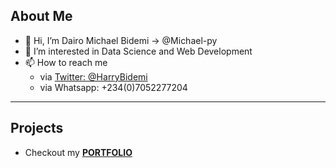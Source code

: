 ## About Me
- 👋 Hi, I’m Dairo Michael Bidemi -> @Michael-py
- 👀 I’m interested in Data Science and Web Development
- 📫 How to reach me
  - via [Twitter: @HarryBidemi](twitter.com/HarryBidemi)
  - via Whatsapp: +234(0)7052277204
---
## Projects
- Checkout my **[PORTFOLIO](michael-py.github.io)**
